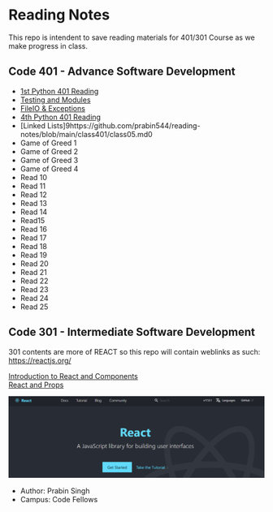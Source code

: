 # Reading Notes

This repo is intendent to save reading materials for 401/301 Course as we make progress in class.


## Code 401 - Advance Software Development

- [1st Python 401 Reading](https://github.com/prabin544/reading-notes/blob/main/class401/class01.md)
- [Testing and Modules](https://github.com/prabin544/reading-notes/blob/main/class401/class02.md)
- [FileIO & Exceptions](https://github.com/prabin544/reading-notes/blob/main/class401/class03.md)
- [4th Python 401 Reading](https://github.com/prabin544/reading-notes/blob/main/class401/class04.md)
- [Linked Lists]9https://github.com/prabin544/reading-notes/blob/main/class401/class05.md0
- Game of Greed 1
- Game of Greed 2
- Game of Greed 3
- Game of Greed 4
- Read 10
- Read 11
- Read 12
- Read 13
- Read 14
- Read15
- Read 16
- Read 17
- Read 18
- Read 19
- Read 20
- Read 21
- Read 22
- Read 23
- Read 24
- Read 25


## Code 301 - Intermediate Software Development

301 contents are more of REACT so this repo will contain weblinks as such:  
https://reactjs.org/  

[Introduction to React and Components](class01.md)  
[React and Props](class02.md)  

![Alt text](/assests/react.PNG?raw=true "react")

- Author: Prabin Singh
- Campus: Code Fellows


